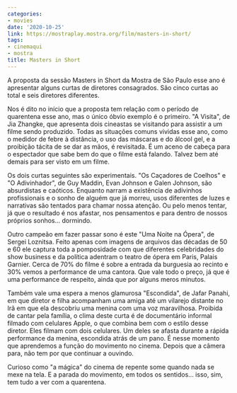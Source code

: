 ```yaml
---
categories:
- movies
date: '2020-10-25'
link: https://mostraplay.mostra.org/film/masters-in-short/
tags:
- cinemaqui
- mostra
title: Masters in Short
---
```


A proposta da sessão Masters in Short da Mostra de São Paulo esse ano é apresentar alguns curtas de diretores consagrados. São cinco curtas ao total e seis diretores diferentes.

Nos é dito no início que a proposta tem relação com o período de quarentena esse ano, mas o único óbvio exemplo é o primeiro. "A Visita", de Jia Zhangke, que apresenta dois cineastas se visitando para assistir a um filme sendo produzido. Todas as situações comuns vividas esse ano, como o medidor de febre à distância, o uso das máscaras e do álcool gel, e a proibição tácita de se dar as mãos, é revisitada. É um aceno de cabeça para o espectador que sabe bem do que o filme está falando. Talvez bem até demais para ser visto em um filme.

Os dois curtas seguintes são experimentais. "Os Caçadores de Coelhos" e "O Adivinhador", de Guy Maddin, Evan Johnson e Galen Johnson, são absurdistas e caóticos. Enquanto narram a existência de adivinhos profissionais e o sonho de alguém que já morreu, usos diferentes de luzes e narrativas são tentados para chamar nossa atenção. Ou pelo menos tentar, já que o resultado é nos afastar, nos pensamentos e para dentro de nossos próprios sonhos... dormindo.

Outro campeão em fazer passar sono é este "Uma Noite na Ópera", de Sergei Loznitsa. Feito apenas com imagens de arquivos das décadas de 50 e 60 ele captura toda a pomposidade com que diferentes celebridades do show business e da política adentram o teatro de ópera em Paris, Palais Garnier. Cerca de 70% do filme é sobre a entrada da burguesia ao recinto e 30% vemos a performance de uma cantora. Que vale todo o preço, já que é uma performance de respeito, ainda que por alguns meros minutos.

Também vale uma espera a menos glamurosa "Escondida", de Jafar Panahi, em que diretor e filha acompanham uma amiga até um vilarejo distante no Irã em que ela descobriu uma menina com uma voz maravilhosa. Proibida de cantar pela família, o clima deste curta é de documentário informal filmado com celulares Apple, o que combina bem com o estilo desse diretor. Eles filmam com dois celulares. Um deles se afasta durante a rápida performance da menina, escondida atrás de um pano. É nesse momento que aprendemos a função do movimento no cinema. Depois que a câmera para, não tem por que continuar a ouvindo.

Curioso como "a mágica" do cinema de repente some quando nada se mexe na tela. E a parada do movimento, em todos os sentidos... isso, sim, tem tudo a ver com a quarentena.
